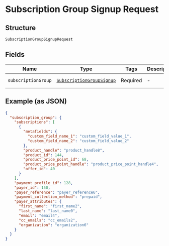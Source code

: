 
# Subscription Group Signup Request

## Structure

`SubscriptionGroupSignupRequest`

## Fields

| Name | Type | Tags | Description | Getter | Setter |
|  --- | --- | --- | --- | --- | --- |
| `subscriptionGroup` | [`SubscriptionGroupSignup`](../../doc/models/subscription-group-signup.md) | Required | - | getSubscriptionGroup(): SubscriptionGroupSignup | setSubscriptionGroup(SubscriptionGroupSignup subscriptionGroup): void |

## Example (as JSON)

```json
{
  "subscription_group": {
    "subscriptions": [
      {
        "metafields": {
          "custom_field_name_1": "custom_field_value_1",
          "custom_field_name_2": "custom_field_value_2"
        },
        "product_handle": "product_handle8",
        "product_id": 144,
        "product_price_point_id": 68,
        "product_price_point_handle": "product_price_point_handle4",
        "offer_id": 40
      }
    ],
    "payment_profile_id": 128,
    "payer_id": 150,
    "payer_reference": "payer_reference6",
    "payment_collection_method": "prepaid",
    "payer_attributes": {
      "first_name": "first_name2",
      "last_name": "last_name0",
      "email": "email4",
      "cc_emails": "cc_emails2",
      "organization": "organization6"
    }
  }
}
```


